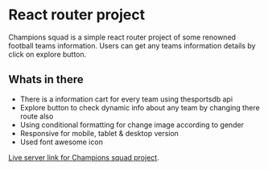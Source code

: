 # React router project

Champions squad is a simple react router project of some renowned football teams information. Users can get any teams information details by click on explore button.

## Whats in there

- There is a information cart for every team using thesportsdb api
- Explore button to check dynamic info about any team by changing there route also
- Using conditional formatting for change image according to gender
- Responsive for mobile, tablet & desktop version
- Used font awesome icon

[Live server link for Champions squad project](https://upbeat-davinci-e9b099.netlify.app).
